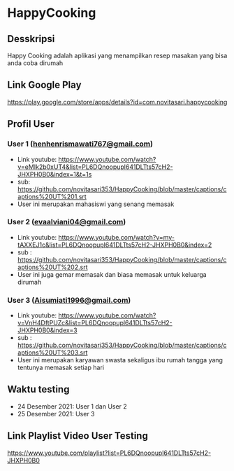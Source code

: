 # HappyCooking
## Desskripsi
Happy Cooking adalah aplikasi yang menampilkan resep masakan yang bisa anda coba dirumah
## Link Google Play
https://play.google.com/store/apps/details?id=com.novitasari.happycooking
## Profil User
### User 1 (henhenrismawati767@gmail.com)
- Link youtube: https://www.youtube.com/watch?v=eMIk2b0xUT4&list=PL6DQnoopupl641DLTts57cH2-JHXPH0B0&index=1&t=1s
- sub: https://github.com/novitasari353/HappyCooking/blob/master/captions/captions%20UT%201.srt
- User ini merupakan mahasiswi yang senang memasak
### User 2 (evaalviani04@gmail.com)
- Link youtube: https://www.youtube.com/watch?v=my-tAXXEJ1c&list=PL6DQnoopupl641DLTts57cH2-JHXPH0B0&index=2
- sub : https://github.com/novitasari353/HappyCooking/blob/master/captions/captions%20UT%202.srt
- User ini juga gemar memasak dan biasa memasak untuk keluarga dirumah
### User 3 (Aisumiati1996@gmail.com)
-  Link youtube: https://www.youtube.com/watch?v=VnH4DftPUZc&list=PL6DQnoopupl641DLTts57cH2-JHXPH0B0&index=3
-  sub : https://github.com/novitasari353/HappyCooking/blob/master/captions/captions%20UT%203.srt
-  User ini merupakan karyawan swasta sekaligus ibu rumah tangga yang tentunya memasak setiap hari
## Waktu testing
- 24 Desember 2021: User 1 dan User 2
- 25 Desember 2021: User 3
## Link Playlist Video User Testing
https://www.youtube.com/playlist?list=PL6DQnoopupl641DLTts57cH2-JHXPH0B0


